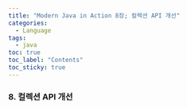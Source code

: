 ```yaml
---
title: "Modern Java in Action 8장; 컬렉션 API 개선"
categories:
  - Language
tags:
  - java
toc: true
toc_label: "Contents"
toc_sticky: true
---
```


### 8. 컬렉션 API 개선